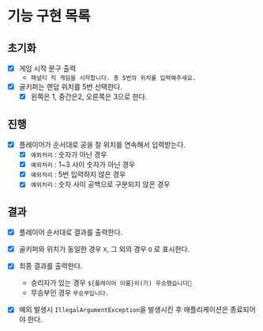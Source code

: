 # 기능 구현 목록
## 초기화
- [X] 게임 시작 문구 출력
  - `패널티 킥 게임을 시작합니다.
    총 5번의 위치를 입력해주세요.`
- [X] 골키퍼는 랜덤 위치를 5번 선택한다.
  - [X] 왼쪽은 1, 중간은2, 오른쪽은 3으로 한다.

## 진행
- [X] 플레이어가 순서대로 공을 찰 위치를 연속해서 입력받는다.
  - [X] `예외처리` : 숫자가 아닌 경우 
  - [X] `예외처리` : 1~3 사이 숫자가 아닌 경우
  - [X] `예외처리` : 5번 입력하지 않은 경우
  - [X] `예외처리` : 숫자 사이 공백으로 구분되지 않은 경우

## 결과
- [X] 플레이어 순서대로 결과를 출력한다.
- [X] 골키퍼와 위치가 동일한 경우 `X`, 그 외의 경우 `O` 로 표시한다.
- [X] 최종 결과를 출력한다.
  - 승리자가 있는 경우 `${플레이어 이름}이(가) 우승했습니다🎉`
  - 무승부인 경우 `무승부입니다.`

- [X] 예외 발생시 `IllegalArgumentException`을 발생시킨 후 애플리케이션은 종료되어야 한다.
